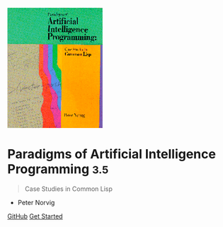 ![logo](_media/paip-cover.gif)

# Paradigms of Artificial Intelligence Programming <small>3.5</small>

> Case Studies in Common Lisp

* Peter Norvig

[GitHub](https://github.com/norvig/paip-lisp)
[Get Started](#paradigms-of-artificial-intelligence-programming)